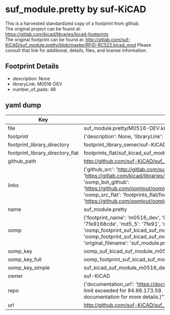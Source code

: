# suf_module.pretty by suf-KiCAD  
This is a harvested standardized copy of a footprint from github.  
The original project can be found at:  
https://gitlab.com/kicad/libraries/kicad-footprints  
The original footprint can be found at:
http://gitlab.com/suf-KiCAD/suf_module.pretty/blob/master/RFID-RC522.kicad_mod
Please consult that link for additional, details, files, and license information.  
## Footprint Details
* description: None  
* libraryLink: M0516-DEV  
* number_of_pads: 48  
## yaml dump  
| Key | Value |  
| --- | --- |  
| file | suf_module.pretty/M0516-DEV.kicad_mod |  
| footprint | {'description': None, 'libraryLink': 'M0516-DEV', 'number_of_pads': 48} |  
| footprint_library_directory | footprint_library_owner/suf-KiCAD_suf_module.pretty |  
| footprint_library_directory_flat | footprints_flat/suf_kicad_suf_module_m0516_dev/working |  
| github_path | http://github.com/suf-KiCAD/suf_module.pretty/blob/master/M0516-DEV.kicad_mod |  
| links | {'github_src': 'http://gitlab.com/suf-KiCAD/suf_module.pretty/blob/master/RFID-RC522.kicad_mod', 'github_src_repo': 'https://gitlab.com/kicad/libraries/kicad-footprints', 'oomp_bot': 'footprints/suf_kicad_suf_module_m0516_dev/working', 'oomp_bot_github': 'https://github.com/oomlout/oomlout_oomp_footprint_bot/tree/main/footprints/suf_kicad_suf_module_m0516_dev/working', 'oomp_src_flat': 'footprints_flat/footprints_flat/suf_kicad_suf_module_m0516_dev/working', 'oomp_src_flat_github': 'https://github.com/oomlout/oomlout_oomp_footprint_src/tree/main/footprints_flat/suf_kicad_suf_module_m0516_dev/working'} |  
| name | suf_module.pretty |  
| oomp | {'footprint_name': 'm0516_dev', 'library_name': 'suf_module', 'md5': '7fe9168cded1d5aa9bf23c69cbeb1fd0', 'md5_10': '7fe9168cde', 'md5_5': '7fe91', 'md5_6': '7fe916', 'oomp_key': 'oomp_suf_kicad_suf_module_m0516_dev', 'oomp_key_extra': 'oomp_footprint_suf_kicad_suf_module_m0516_dev', 'oomp_key_full': 'oomp_footprint_suf_kicad_suf_module_m0516_dev_7fe916', 'oomp_key_simple': 'suf_kicad_suf_module_m0516_dev', 'original_filename': 'suf_module.pretty/M0516-DEV.kicad_mod', 'owner_name': 'suf_kicad'} |  
| oomp_key | oomp_suf_kicad_suf_module_m0516_dev |  
| oomp_key_full | oomp_footprint_suf_kicad_suf_module_m0516_dev |  
| oomp_key_simple | suf_kicad_suf_module_m0516_dev |  
| owner | suf-KiCAD |  
| repo | {'documentation_url': 'https://docs.github.com/rest/overview/resources-in-the-rest-api#rate-limiting', 'message': "API rate limit exceeded for 84.66.173.59. (But here's the good news: Authenticated requests get a higher rate limit. Check out the documentation for more details.)"} |  
| url | http://github.com/suf-KiCAD/suf_module.pretty |  

